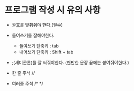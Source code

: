 # 프로그램 작성 시 유의 사항

* 괄호를 맞춰줘야 한다.(필수)
* 들여쓰기를 잘해야한다.
  * 들여쓰기 단축키 : tab
  * 내어쓰기 단축키 : Shift + tab
* ;(세미콘론)를 잘 써줘야한다. (왠만한 문장 끝에는 붙여줘야한다.)

* 한 줄 주석 //
* 여러줄 주석 /* */